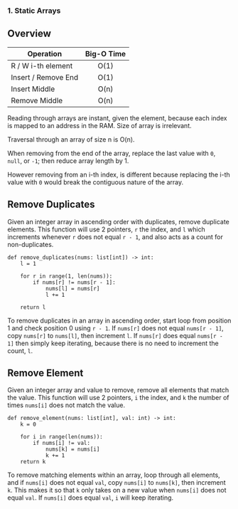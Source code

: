 ### 1. Static Arrays

## Overview

| Operation           | Big-O Time |
| ------------------- |:----------:|
| R / W i-th element  | O(1) |
| Insert / Remove End | O(1) |
| Insert Middle       | O(n) |
| Remove Middle       | O(n) |

Reading through arrays are instant, given the element, because each index is mapped to an address in the RAM. Size of array is irrelevant.

Traversal through an array of size n is O(n).

When removing from the end of the array, replace the last value with `0`, `null`, or `-1`; then reduce array length by 1.

However removing from an i-th index, is different because replacing the i-th value with `0` would break the contiguous nature of the array.

## Remove Duplicates

Given an integer array in ascending order with duplicates, remove duplicate elements. This function will use 2 pointers, `r` the index, and `l` which increments whenever `r` does not equal `r - 1`, and also acts as a count for non-duplicates.

```
def remove_duplicates(nums: list[int]) -> int:
    l = 1

    for r in range(1, len(nums)):
        if nums[r] != nums[r - 1]:
            nums[l] = nums[r]
            l += 1

    return l
```

To remove duplicates in an array in ascending order, start loop from position 1 and check position 0 using `r - 1`. If `nums[r]` does not equal `nums[r - 1]`, copy `nums[r]` to `nums[l]`, then increment `l`. If `nums[r]` does equal `nums[r - 1]` then simply keep iterating, because there is no need to increment the count, `l`.

## Remove Element

Given an integer array and value to remove, remove all elements that match the value. This function will use 2 pointers, `i` the index, and `k` the number of times `nums[i]` does not match the value.

```
def remove_element(nums: list[int], val: int) -> int:
    k = 0

    for i in range(len(nums)):
        if nums[i] != val:
            nums[k] = nums[i]
            k += 1
    return k
```

To remove matching elements within an array, loop through all elements, and if `nums[i]` does not equal `val`, copy `nums[i]` to `nums[k]`, then increment `k`. This makes it so that `k` only takes on a new value when `nums[i]` does not equal `val`. If `nums[i]` does equal `val`, `i` will keep iterating.